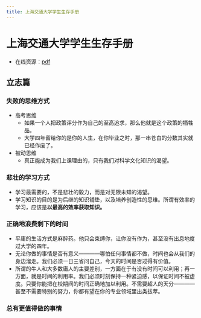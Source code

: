```yaml
---
title: 上海交通大学学生生存手册
---
```


# 上海交通大学学生生存手册
- 在线资源：[pdf](http://www.houxiaodi.com/assets/misc/manual.pdf)

## 立志篇

### 失败的思维方式
- 高考思维
    - 如果一个人把政策评分作为自己的至高追求，那么他就是这个政策的牺牲品。
    - 大学四年留给你的是你的人生，在你毕业之时，那一串苍白的分数其实就已经作废了。
- 被动思维
    - 真正能成为我们上课理由的，只有我们对科学文化知识的渴望。

### 悲壮的学习方式
- 学习最需要的，不是悲壮的毅力，而是对无限未知的渴望。
- 学习知识的目的是为后继的知识铺垫，以及培养创造性的思维。所谓有效率的学习，应该是**以最高的效率获取知识。**

### 正确地浪费剩下的时间
- 平庸的生活方式是麻醉药。他只会束缚你，让你没有作为，甚至没有出息地度过大学的四年。
- 无论你做的事情是否有意义————哪怕任何事情都不做，时间也会从我们的身边溜走。我们必须一日三省问自己，今天的时间是否过得有价值。
- 所谓的牛人和大多数庸人的主要差别，一方面在于有没有时间可以利用；再一方面，就是时间的利用率。我们必须时刻保持一种紧迫感，以保证时间不被虚度。只要你能把在校期间的时间正确地加以利用。不需要超人的天分————甚至不需要特别的努力，你都有望在你的专业领域里出类拔萃。

### 总有更值得做的事情
